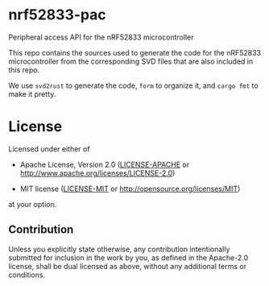 # nrf52833-pac

Peripheral access API for the nRF52833 microcontroller

This repo contains the sources used to generate the code for the nRF52833
microcontroller from the corresponding SVD files that are also included
in this repo.

We use `svd2rust` to generate the code, `form` to organize it, and `cargo fmt`
to make it pretty.

# License

Licensed under either of

- Apache License, Version 2.0 ([LICENSE-APACHE](LICENSE-APACHE) or
  http://www.apache.org/licenses/LICENSE-2.0)

- MIT license ([LICENSE-MIT](LICENSE-MIT) or http://opensource.org/licenses/MIT)

at your option.

## Contribution

Unless you explicitly state otherwise, any contribution intentionally submitted
for inclusion in the work by you, as defined in the Apache-2.0 license, shall be
dual licensed as above, without any additional terms or conditions.
